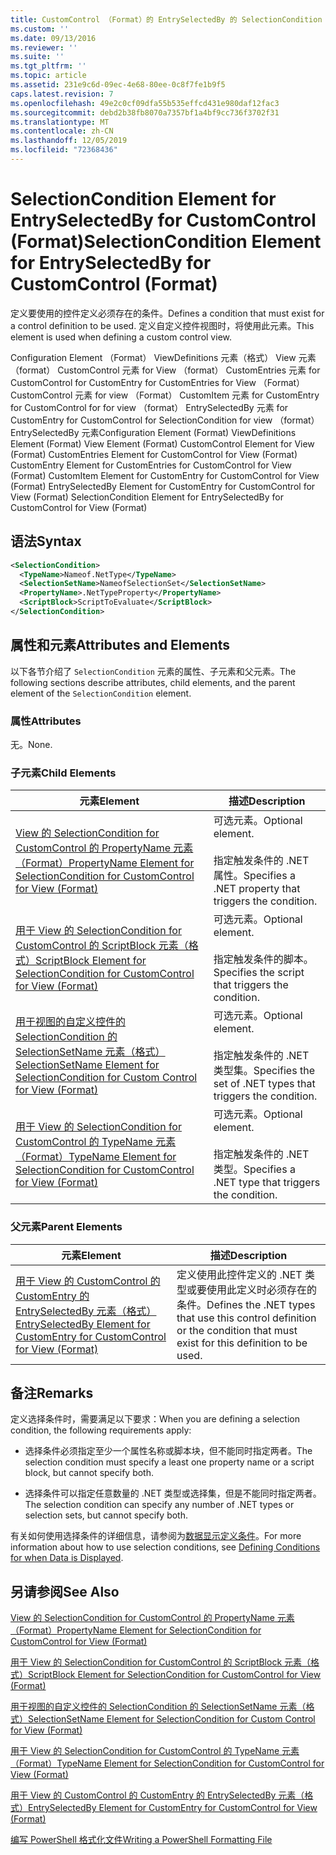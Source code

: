 ```yaml
---
title: CustomControl （Format）的 EntrySelectedBy 的 SelectionCondition 元素 |Microsoft Docs
ms.custom: ''
ms.date: 09/13/2016
ms.reviewer: ''
ms.suite: ''
ms.tgt_pltfrm: ''
ms.topic: article
ms.assetid: 231e9c6d-09ec-4e68-80ee-0c8f7fe1b9f5
caps.latest.revision: 7
ms.openlocfilehash: 49e2c0cf09dfa55b535effcd431e980daf12fac3
ms.sourcegitcommit: debd2b38fb8070a7357bf1a4bf9cc736f3702f31
ms.translationtype: MT
ms.contentlocale: zh-CN
ms.lasthandoff: 12/05/2019
ms.locfileid: "72368436"
---
```

# <a name="selectioncondition-element-for-entryselectedby-for-customcontrol-format"></a><span data-ttu-id="89b91-102">SelectionCondition Element for EntrySelectedBy for CustomControl (Format)</span><span class="sxs-lookup"><span data-stu-id="89b91-102">SelectionCondition Element for EntrySelectedBy for CustomControl (Format)</span></span>

<span data-ttu-id="89b91-103">定义要使用的控件定义必须存在的条件。</span><span class="sxs-lookup"><span data-stu-id="89b91-103">Defines a condition that must exist for a control definition to be used.</span></span> <span data-ttu-id="89b91-104">定义自定义控件视图时，将使用此元素。</span><span class="sxs-lookup"><span data-stu-id="89b91-104">This element is used when defining a custom control view.</span></span>

<span data-ttu-id="89b91-105">Configuration Element （Format） ViewDefinitions 元素（格式） View 元素（format） CustomControl 元素 for View （format） CustomEntries 元素 for CustomControl for CustomEntry for CustomEntries for View （Format） CustomControl 元素 for view （Format） CustomItem 元素 for CustomEntry for CustomControl for for view （format） EntrySelectedBy 元素 for CustomEntry for CustomControl for SelectionCondition for view （format） EntrySelectedBy 元素</span><span class="sxs-lookup"><span data-stu-id="89b91-105">Configuration Element (Format) ViewDefinitions Element (Format) View Element (Format) CustomControl Element for View (Format) CustomEntries Element for CustomControl for View (Format) CustomEntry Element for CustomEntries for CustomControl for View (Format) CustomItem Element for CustomEntry for CustomControl for View (Format) EntrySelectedBy Element for CustomEntry for CustomControl for View (Format) SelectionCondition Element for EntrySelectedBy for CustomControl for View (Format)</span></span>

## <a name="syntax"></a><span data-ttu-id="89b91-106">语法</span><span class="sxs-lookup"><span data-stu-id="89b91-106">Syntax</span></span>

```xml
<SelectionCondition>
  <TypeName>Nameof.NetType</TypeName>
  <SelectionSetName>NameofSelectionSet</SelectionSetName>
  <PropertyName>.NetTypeProperty</PropertyName>
  <ScriptBlock>ScriptToEvaluate</ScriptBlock>
</SelectionCondition>
```

## <a name="attributes-and-elements"></a><span data-ttu-id="89b91-107">属性和元素</span><span class="sxs-lookup"><span data-stu-id="89b91-107">Attributes and Elements</span></span>

<span data-ttu-id="89b91-108">以下各节介绍了 `SelectionCondition` 元素的属性、子元素和父元素。</span><span class="sxs-lookup"><span data-stu-id="89b91-108">The following sections describe attributes, child elements, and the parent element of the `SelectionCondition` element.</span></span>

### <a name="attributes"></a><span data-ttu-id="89b91-109">属性</span><span class="sxs-lookup"><span data-stu-id="89b91-109">Attributes</span></span>

<span data-ttu-id="89b91-110">无。</span><span class="sxs-lookup"><span data-stu-id="89b91-110">None.</span></span>

### <a name="child-elements"></a><span data-ttu-id="89b91-111">子元素</span><span class="sxs-lookup"><span data-stu-id="89b91-111">Child Elements</span></span>

|<span data-ttu-id="89b91-112">元素</span><span class="sxs-lookup"><span data-stu-id="89b91-112">Element</span></span>|<span data-ttu-id="89b91-113">描述</span><span class="sxs-lookup"><span data-stu-id="89b91-113">Description</span></span>|
|-------------|-----------------|
|[<span data-ttu-id="89b91-114">View 的 SelectionCondition for CustomControl 的 PropertyName 元素（Format）</span><span class="sxs-lookup"><span data-stu-id="89b91-114">PropertyName Element for SelectionCondition for CustomControl for View (Format)</span></span>](./propertyname-element-for-selectioncondition-for-customcontrol-for-view-format.md)|<span data-ttu-id="89b91-115">可选元素。</span><span class="sxs-lookup"><span data-stu-id="89b91-115">Optional element.</span></span><br /><br /> <span data-ttu-id="89b91-116">指定触发条件的 .NET 属性。</span><span class="sxs-lookup"><span data-stu-id="89b91-116">Specifies a .NET property that triggers the condition.</span></span>|
|[<span data-ttu-id="89b91-117">用于 View 的 SelectionCondition for CustomControl 的 ScriptBlock 元素（格式）</span><span class="sxs-lookup"><span data-stu-id="89b91-117">ScriptBlock Element for SelectionCondition for CustomControl for View (Format)</span></span>](./scriptblock-element-for-selectioncondition-for-customcontrol-for-view-format.md)|<span data-ttu-id="89b91-118">可选元素。</span><span class="sxs-lookup"><span data-stu-id="89b91-118">Optional element.</span></span><br /><br /> <span data-ttu-id="89b91-119">指定触发条件的脚本。</span><span class="sxs-lookup"><span data-stu-id="89b91-119">Specifies the script that triggers the condition.</span></span>|
|[<span data-ttu-id="89b91-120">用于视图的自定义控件的 SelectionCondition 的 SelectionSetName 元素（格式）</span><span class="sxs-lookup"><span data-stu-id="89b91-120">SelectionSetName Element for SelectionCondition for Custom Control for View (Format)</span></span>](./selectionsetname-element-for-selectioncondition-for-customcontrol-for-view-format.md)|<span data-ttu-id="89b91-121">可选元素。</span><span class="sxs-lookup"><span data-stu-id="89b91-121">Optional element.</span></span><br /><br /> <span data-ttu-id="89b91-122">指定触发条件的 .NET 类型集。</span><span class="sxs-lookup"><span data-stu-id="89b91-122">Specifies the set of .NET types that triggers the condition.</span></span>|
|[<span data-ttu-id="89b91-123">用于 View 的 SelectionCondition for CustomControl 的 TypeName 元素（Format）</span><span class="sxs-lookup"><span data-stu-id="89b91-123">TypeName Element for SelectionCondition for CustomControl for View  (Format)</span></span>](./typename-element-for-selectioncondition-for-customcontrol-for-view-format.md)|<span data-ttu-id="89b91-124">可选元素。</span><span class="sxs-lookup"><span data-stu-id="89b91-124">Optional element.</span></span><br /><br /> <span data-ttu-id="89b91-125">指定触发条件的 .NET 类型。</span><span class="sxs-lookup"><span data-stu-id="89b91-125">Specifies a .NET type that triggers the condition.</span></span>|

### <a name="parent-elements"></a><span data-ttu-id="89b91-126">父元素</span><span class="sxs-lookup"><span data-stu-id="89b91-126">Parent Elements</span></span>

|<span data-ttu-id="89b91-127">元素</span><span class="sxs-lookup"><span data-stu-id="89b91-127">Element</span></span>|<span data-ttu-id="89b91-128">描述</span><span class="sxs-lookup"><span data-stu-id="89b91-128">Description</span></span>|
|-------------|-----------------|
|[<span data-ttu-id="89b91-129">用于 View 的 CustomControl 的 CustomEntry 的 EntrySelectedBy 元素（格式）</span><span class="sxs-lookup"><span data-stu-id="89b91-129">EntrySelectedBy Element for CustomEntry for CustomControl for View (Format)</span></span>](./entryselectedby-element-for-customentry-for-customcontrol-for-view-format.md)|<span data-ttu-id="89b91-130">定义使用此控件定义的 .NET 类型或要使用此定义时必须存在的条件。</span><span class="sxs-lookup"><span data-stu-id="89b91-130">Defines the .NET types that use this control definition or the condition that must exist for this definition to be used.</span></span>|

## <a name="remarks"></a><span data-ttu-id="89b91-131">备注</span><span class="sxs-lookup"><span data-stu-id="89b91-131">Remarks</span></span>

<span data-ttu-id="89b91-132">定义选择条件时，需要满足以下要求：</span><span class="sxs-lookup"><span data-stu-id="89b91-132">When you are defining a selection condition, the following requirements apply:</span></span>

- <span data-ttu-id="89b91-133">选择条件必须指定至少一个属性名称或脚本块，但不能同时指定两者。</span><span class="sxs-lookup"><span data-stu-id="89b91-133">The selection condition must specify a least one property name or a script block, but cannot specify both.</span></span>

- <span data-ttu-id="89b91-134">选择条件可以指定任意数量的 .NET 类型或选择集，但是不能同时指定两者。</span><span class="sxs-lookup"><span data-stu-id="89b91-134">The selection condition can specify any number of .NET types or selection sets, but cannot specify both.</span></span>

<span data-ttu-id="89b91-135">有关如何使用选择条件的详细信息，请参阅为[数据显示定义条件](./defining-conditions-for-displaying-data.md)。</span><span class="sxs-lookup"><span data-stu-id="89b91-135">For more information about how to use selection conditions, see [Defining Conditions for when Data is Displayed](./defining-conditions-for-displaying-data.md).</span></span>

## <a name="see-also"></a><span data-ttu-id="89b91-136">另请参阅</span><span class="sxs-lookup"><span data-stu-id="89b91-136">See Also</span></span>

[<span data-ttu-id="89b91-137">View 的 SelectionCondition for CustomControl 的 PropertyName 元素（Format）</span><span class="sxs-lookup"><span data-stu-id="89b91-137">PropertyName Element for SelectionCondition for CustomControl for View (Format)</span></span>](./propertyname-element-for-selectioncondition-for-customcontrol-for-view-format.md)

[<span data-ttu-id="89b91-138">用于 View 的 SelectionCondition for CustomControl 的 ScriptBlock 元素（格式）</span><span class="sxs-lookup"><span data-stu-id="89b91-138">ScriptBlock Element for SelectionCondition for CustomControl for View (Format)</span></span>](./scriptblock-element-for-selectioncondition-for-customcontrol-for-view-format.md)

[<span data-ttu-id="89b91-139">用于视图的自定义控件的 SelectionCondition 的 SelectionSetName 元素（格式）</span><span class="sxs-lookup"><span data-stu-id="89b91-139">SelectionSetName Element for SelectionCondition for Custom Control for View (Format)</span></span>](./selectionsetname-element-for-selectioncondition-for-customcontrol-for-view-format.md)

[<span data-ttu-id="89b91-140">用于 View 的 SelectionCondition for CustomControl 的 TypeName 元素（Format）</span><span class="sxs-lookup"><span data-stu-id="89b91-140">TypeName Element for SelectionCondition for CustomControl for View  (Format)</span></span>](./typename-element-for-selectioncondition-for-customcontrol-for-view-format.md)

[<span data-ttu-id="89b91-141">用于 View 的 CustomControl 的 CustomEntry 的 EntrySelectedBy 元素（格式）</span><span class="sxs-lookup"><span data-stu-id="89b91-141">EntrySelectedBy Element for CustomEntry for CustomControl for View (Format)</span></span>](./entryselectedby-element-for-customentry-for-customcontrol-for-view-format.md)

[<span data-ttu-id="89b91-142">编写 PowerShell 格式化文件</span><span class="sxs-lookup"><span data-stu-id="89b91-142">Writing a PowerShell Formatting File</span></span>](./writing-a-powershell-formatting-file.md)

